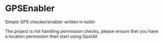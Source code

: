 # GPSEnabler
Simple GPS checker/enabler written in kotlin

The project is not handling permission checks, please ensure thet you have a location permission then start using GpsUtil
